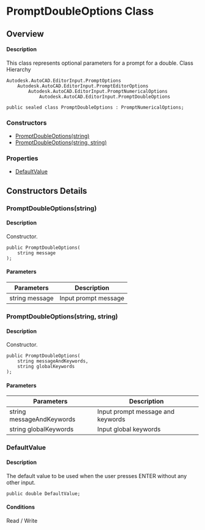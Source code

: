 # PromptDoubleOptions Class

## Overview

#### Description
This class represents optional parameters for a prompt for a double.
Class Hierarchy
```text
Autodesk.AutoCAD.EditorInput.PromptOptions
    Autodesk.AutoCAD.EditorInput.PromptEditorOptions
        Autodesk.AutoCAD.EditorInput.PromptNumericalOptions
            Autodesk.AutoCAD.EditorInput.PromptDoubleOptions
```

```text
public sealed class PromptDoubleOptions : PromptNumericalOptions;
```

### Constructors

- [PromptDoubleOptions(string)](#promptdoubleoptions(string))
- [PromptDoubleOptions(string, string)](#promptdoubleoptions(string,-string))

### Properties

- [DefaultValue](#defaultvalue)


## Constructors Details

### PromptDoubleOptions(string)

#### Description
Constructor.
```text
public PromptDoubleOptions(
    string message
);
```

#### Parameters

| Parameters | Description |
| --- | --- |
| string message | Input prompt message |

### PromptDoubleOptions(string, string)

#### Description
Constructor.
```text
public PromptDoubleOptions(
    string messageAndKeywords, 
    string globalKeywords
);
```

#### Parameters

| Parameters | Description |
| --- | --- |
| string messageAndKeywords | Input prompt message and keywords |
| string globalKeywords | Input global keywords |

### DefaultValue

#### Description
The default value to be used when the user presses ENTER without any other input.
```text
public double DefaultValue;
```

#### Conditions
Read / Write